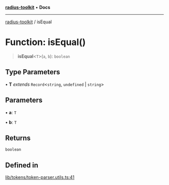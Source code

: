 [**radius-toolkit**](../README.md) • **Docs**

***

[radius-toolkit](../globals.md) / isEqual

# Function: isEqual()

> **isEqual**\<`T`\>(`a`, `b`): `boolean`

## Type Parameters

• **T** *extends* `Record`\<`string`, `undefined` \| `string`\>

## Parameters

• **a**: `T`

• **b**: `T`

## Returns

`boolean`

## Defined in

[lib/tokens/token-parser.utils.ts:41](https://github.com/rangle/radius-token-tango/blob/0fa25351e79af51a833bcebadbd83e27a9791a4f/packages/radius-toolkit/src/lib/tokens/token-parser.utils.ts#L41)
